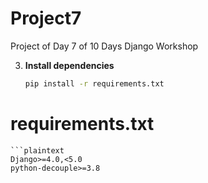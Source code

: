 # Project7
Project of Day 7 of 10 Days Django Workshop

3. **Install dependencies**
   ```bash
   pip install -r requirements.txt

# requirements.txt
    ```plaintext
    Django>=4.0,<5.0
    python-decouple>=3.8
